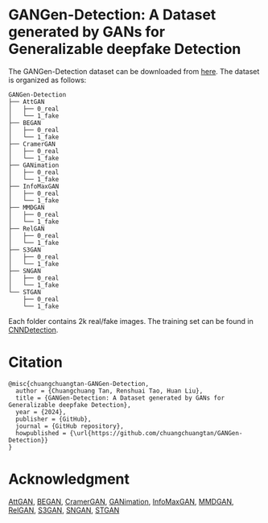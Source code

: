 # GANGen-Detection: A Dataset generated by GANs for Generalizable deepfake Detection


The GANGen-Detection dataset can be downloaded from [here](https://drive.google.com/drive/folders/11E0Knf9J1qlv2UuTnJSOFUjIIi90czSj?usp=sharing). The dataset is organized as follows:
```
GANGen-Detection
├── AttGAN
│   ├── 0_real
│   └── 1_fake
├── BEGAN
│   ├── 0_real
│   └── 1_fake
├── CramerGAN
│   ├── 0_real
│   └── 1_fake
├── GANimation
│   ├── 0_real
│   └── 1_fake
├── InfoMaxGAN
│   ├── 0_real
│   └── 1_fake
├── MMDGAN
│   ├── 0_real
│   └── 1_fake
├── RelGAN
│   ├── 0_real
│   └── 1_fake
├── S3GAN
│   ├── 0_real
│   └── 1_fake
├── SNGAN
│   ├── 0_real
│   └── 1_fake
└── STGAN
    ├── 0_real
    └── 1_fake
```
Each folder contains 2k real/fake images. The training set can be found in [CNNDetection](https://github.com/peterwang512/CNNDetection).

# Citation
```
@misc{chuangchuangtan-GANGen-Detection,
  author = {Chuangchuang Tan, Renshuai Tao, Huan Liu},
  title = {GANGen-Detection: A Dataset generated by GANs for Generalizable deepfake Detection},
  year = {2024},
  publisher = {GitHub},
  journal = {GitHub repository},
  howpublished = {\url{https://github.com/chuangchuangtan/GANGen-Detection}}
}
```

# Acknowledgment
[AttGAN](https://github.com/elvisyjlin/AttGAN-PyTorch), 
[BEGAN](https://github.com/hmi88/BEGAN-tensorflow), 
[CramerGAN](https://github.com/mbinkowski/MMD-GAN), 
[GANimation](https://github.com/albertpumarola/GANimation), 
[InfoMaxGAN](https://github.com/kwotsin/mimicry), 
[MMDGAN](https://github.com/mbinkowski/MMD-GAN), 
[RelGAN](https://github.com/willylulu/RelGAN), 
[S3GAN](https://github.com/google/compare_gan), 
[SNGAN](https://github.com/pfnet-research/sngan_projection), 
[STGAN](https://github.com/csmliu/STGAN)
